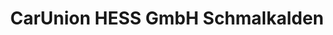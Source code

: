 ---
title: "CarUnion HESS GmbH Schmalkalden"
url: /schmalkalden/carunion-hess-gmbh-schmalkalden/
shop: Autohaus
---